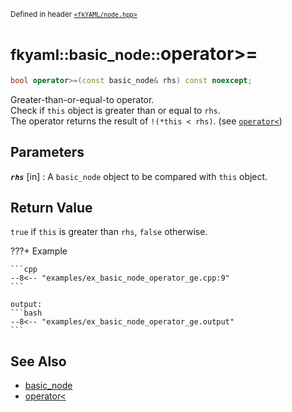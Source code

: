 <small>Defined in header [`<fkYAML/node.hpp>`](https://github.com/fktn-k/fkYAML/blob/develop/include/fkYAML/node.hpp)</small>

# <small>fkyaml::basic_node::</small>operator>=

```cpp
bool operator>=(const basic_node& rhs) const noexcept;
```

Greater-than-or-equal-to operator.  
Check if `this` object is greater than or equal to `rhs`.  
The operator returns the result of `!(*this < rhs)`. (see [`operator<`](operator_lt.md))  

## **Parameters**

***`rhs`*** [in]
:   A `basic_node` object to be compared with `this` object.

## **Return Value**

`true` if `this` is greater than `rhs`, `false` otherwise.

???+ Example

    ```cpp
    --8<-- "examples/ex_basic_node_operator_ge.cpp:9"
    ```

    output:
    ```bash
    --8<-- "examples/ex_basic_node_operator_ge.output"
    ```

## **See Also**

* [basic_node](index.md)
* [operator<](operator_lt.md)
